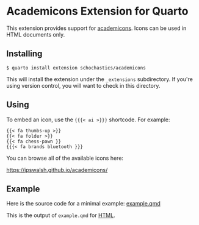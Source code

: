 # Academicons Extension for Quarto

This extension provides support for
[academicons](https://jpswalsh.github.io/academicons/). Icons can be used in
HTML documents only.

## Installing

```
$ quarto install extension schochastics/academicons
```

This will install the extension under the `_extensions` subdirectory.
If you're using version control, you will want to check in this directory.

## Using

To embed an icon, use the `{{{< ai >}}}` shortcode. For example:

```
{{< fa thumbs-up >}} 
{{< fa folder >}}
{{< fa chess-pawn }}
{{{< fa brands bluetooth }}}
```

You can browse all of the available icons here:

<https://jpswalsh.github.io/academicons/>

## Example

Here is the source code for a minimal example: [example.qmd](example.qmd)

This is the output of `example.qmd` for [HTML](https://schochsatics.github.io/academicons/).

